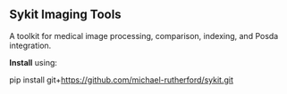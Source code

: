 ## Sykit Imaging Tools

A toolkit for medical image processing, comparison, indexing, and Posda integration.

**Install** using:

pip install git+https://github.com/michael-rutherford/sykit.git